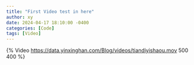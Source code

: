 ```yaml
---
title: "First Video test in here"
author: xy
date: 2024-04-17 18:10:00 -0400
categories: [Code]
tags: [Video]
---
```


{% Video https://data.yinxinghan.com/Blog/videos/tiandiyishaou.mov 500 400 %}